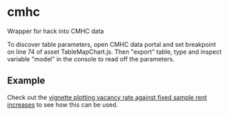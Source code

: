 # cmhc
Wrapper for hack into CMHC data

To discover table parameters, open CMHC data portal and set breakpoint on line 74 of asset TableMapChart.js. Then "export" table, type and
inspect variable "model" in the console to read off the parameters.

## Example
Check out the [vignette plotting vacancy rate against fixed sample rent increases](https://htmlpreview.github.io/?https://github.com/mountainMath/cmhc/blob/master/vignettes/vacancy_vs_rent_change.nb.html) to see how this can be used.
